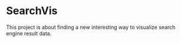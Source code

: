 # SearchVis
This project is about finding a new interesting way to visualize search engine result data.
